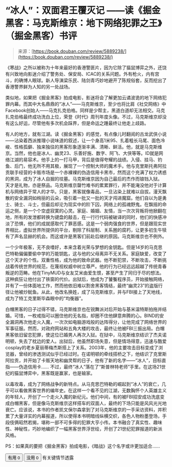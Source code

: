 <!--yml
category: 暗网
date: 2022-11-04 11:31:31
-->

# “冰人”：双面君王覆灭记 ——读《掘金黑客：马克斯维京：地下网络犯罪之王》（掘金黑客）书评

> 来源：[https://book.douban.com/review/5889238/](https://book.douban.com/review/5889238/)

《寒战》之所以被称为十年来最好的香港警匪片，因为它除了猫鼠博弈之外，还饶有兴致地向影迷介绍了警务处、保安局、ICAC的关系问题。外有枪火，内有宫斗，的确博人眼球。新人导演梁乐民、陆剑青巧妙地避开了陈规俗套，反而挖出了香港警界鲜为人知的另一处战场。

类似地，如果把《掘金黑客》拍成电影，影迷将会了解更加云谲波诡的地下网络犯罪内幕。而其中大名鼎鼎的“冰人”——马克斯维京，至少也将比肩《社交网络》中Facebook创始人——马克扎克伯格。同样是少帮主，黑道白道却无法相交。马克扎克伯格最终成功洗白上位，荣登《时代》周刊年度头像。不过，马克斯维京却没有这么好运，尽管他有多次机会踩界，但是命运之踵最终让他走上歧路。

有人的地方，就有江湖。读《掘金黑客》的感觉，有点像儿时翻阅的古龙武侠小说——沾染着西派推理小说味道的叙述，让一个身高1米95、扎着粗长马尾、面色冷峻、性格孤僻、独来独往的黑客形象逐渐丰满、清晰、鲜活。他，就是马克斯维京。当然，他也是冰人、幽灵23、乐善好施、数字、阿飞、大侠等等。ID就是网络江湖的易容术。他手上的一打马甲，背后是值得夸耀的战绩。入侵、挂马、钓鱼、后门，他无所不用其极，展现了一个控制大师的魔术手。他与克里斯托弗阿拉贡联手经营的卡贩市场是一个赤裸裸的伪造信用卡黑市，然而这个充满了权力诱惑的黑洞，成为了冰人自掘的坟墓。马克斯维京因为自己最后的杰作而锒铛入狱。
天才是礼物，亦是祭品。马克斯维京罄竹难书的累累罪行，并不能淹没他对于计算机与网络异于常人的才华。只是，黑客就像毒品，一旦沾染上就难以自拔。漫天飘散的安全漏洞如绚丽的云朵，吸引着一批又一批的天才闯进魔窟。他们自以为是勇士、骑士、斗士，但最后却沦为现实中的阶下囚，网络上的孤魂野鬼。在飘摇的命运之侧，是一个个空虚寂寞的心灵。家庭、婚姻、友情，当一次次背叛将他掀翻在地，所有的发泄都转换为键盘的敲击，在一行行代码被破译的同时，他们的快感冲淡了恐惧，他们的成就感取代了罪恶感。这是一个弱肉强食的世界，但是跟现实世界相比，虚拟世界所提供的平台，剔除了科层制、关系圈的腐朽，让更多初生牛犊有了声名显赫的机会。而这或许是黑客们前赴后继的原因。马克斯维京也不例外。

一个少年极客，无不良嗜好，本来含着光荣与梦想的金钥匙。但是14岁的马克思巴特勒偏偏要偷中学的万能钥匙，这与他的父母离异不无关系。家庭缺爱，改变了这个天才的个性。双重性格，成为他的致命武器。他不断犯禁，不断攻击，不断挑战着传统世界的规范，在蔑视权威中树立尊严。他的行为已经远远超越了传统青春叛逆的范畴。他在TinyMUD与女友艾米由爱生恨，甚至产生了同归于尽的想法。这种疯狂让他付出了铁窗的代价。出狱后，他成为了饕餮程序员，开始接触网络，并有了一份体面地工作，然而他依旧难以割舍黑客情结，最终“幽灵23”的盗版行径让他被炒鱿鱼。从此，他改名换姓，成了马克斯维京，并与FBI接上了天地线，成为了特工克里斯毕森眼中的“均衡器”。

白帽黑客的日子过得不错，马克斯维京也在锐舞派对后开始与基米温特斯拍拖并结婚。可惜，一枚戒指可以圈住他的无名指，却圈不住他肆意奔腾的心。BIND的安全漏洞再次他走火入魔，一次次如电脑游戏般的达阵得分，让他完成了网络世界的军事征服。然而，对政府网站和五角大楼的攻击，最终让他被FBI三振出局。白帽黑客依旧留恋犯罪，使这位已婚男人再次入狱。在狱中，马克斯维京结识了杰夫诺明顿，失去了枕边的爱人。出狱后，他虽然职场失意，但是情场得意，迅速与酷爱cosplay的老乡夏丽蒂梅杰斯搭上了关系。2003年，他的主要攻击目标变成了浏览器，曾经的渗透测试似乎已经过时。在诺明顿的牵线搭桥之下，他结识了克里斯阿拉贡，并开始了卡贩天地和幽灵帮的日子，他有了新的名字——“冰人”，目标直指——伪造信用卡……
不过，最终“冰人”落在了“斯普林特老师”手里。在这场21世纪的猫鼠博弈中，黑客既是赢家，也是输家。

以毒攻毒，成为了网络战争的新特点。从马克思巴特勒的崛起到“冰人”的衰亡，几乎可以看做黑客世界的编年史。在这样一个看不见的江湖，无数胸怀个人英雄主义的年轻人，开创了一个走火入魔的新纪元。他们中间，有的被FBI招安成功洗底变成白帽黑客，但是像马克斯维京这样搭车的双面人，最终的下场只能是风风光光地衰亡。应该说，本书的作者凯文保尔森拿到了对马克斯维京的一手采访资料，并积累了大量详实的内幕报道，所以使得本书明暗线纵横交织，各色人物粉墨登场，手段伎俩昭然若揭，堪称一部不可多得的犯罪大亨小传。本书融合了真实性、趣味性、神秘性，巧妙地编织了一幅黑客世界浮世绘，开创了21世纪犯罪报道的新派风格。

PS：如果真的要把《掘金黑客》拍成电影，《暗战》这个名字或许更加适合……

<button class="btn useful_count j a_show_login" data-rid="5889238">有用 0</button> <button class="btn useless_count j a_show_login" data-rid="5889238">没用 0</button> 有关键情节透露
